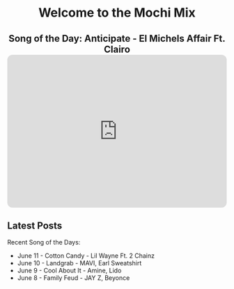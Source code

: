 <div style="text-align: center">
  <h1>Welcome to the Mochi Mix</h1>
</div>

<div style="text-align: center">
  <h2>Song of the Day: 
    Anticipate - El Michels Affair Ft. Clairo
<iframe style="border-radius:12px" src="https://open.spotify.com/embed/track/6MGDifi2vBHgHLpqCUmX16?utm_source=generator" width="100%" height="352" frameBorder="0" allowfullscreen="" allow="autoplay; clipboard-write; encrypted-media; fullscreen; picture-in-picture" loading="lazy"></iframe>
</div>

## Latest Posts
Recent Song of the Days:
<ul>
  <p style="color: #9370db;">
<li> June 11 -  Cotton Candy - Lil Wayne Ft. 2 Chainz </li>
<li> June 10 - Landgrab - MAVI, Earl Sweatshirt</li>
<li> June 9 - Cool About It - Amine, Lido </li>
<li> June 8 - Family Feud - JAY Z, Beyonce</li>
</p>
</ul>
